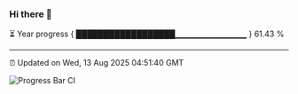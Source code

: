 ### Hi there 👋

⏳ Year progress { ██████████████████▁▁▁▁▁▁▁▁▁▁▁▁ } 61.43 %

---

⏰ Updated on Wed, 13 Aug 2025 04:51:40 GMT

![Progress Bar CI](https://github.com/IshwaranRudhara/GIT-ACTION/workflows/Progress%20Bar%20CI/badge.svg)
